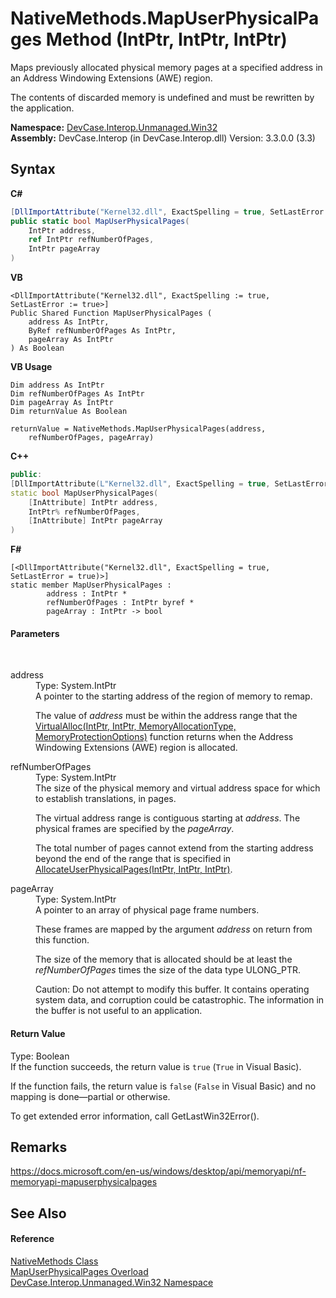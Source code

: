 # NativeMethods.MapUserPhysicalPages Method (IntPtr, IntPtr, IntPtr)
 

Maps previously allocated physical memory pages at a specified address in an Address Windowing Extensions (AWE) region. 

 The contents of discarded memory is undefined and must be rewritten by the application.

**Namespace:**&nbsp;<a href="N_DevCase_Interop_Unmanaged_Win32">DevCase.Interop.Unmanaged.Win32</a><br />**Assembly:**&nbsp;DevCase.Interop (in DevCase.Interop.dll) Version: 3.3.0.0 (3.3)

## Syntax

**C#**<br />
``` C#
[DllImportAttribute("Kernel32.dll", ExactSpelling = true, SetLastError = true)]
public static bool MapUserPhysicalPages(
	IntPtr address,
	ref IntPtr refNumberOfPages,
	IntPtr pageArray
)
```

**VB**<br />
``` VB
<DllImportAttribute("Kernel32.dll", ExactSpelling := true, SetLastError := true>]
Public Shared Function MapUserPhysicalPages ( 
	address As IntPtr,
	ByRef refNumberOfPages As IntPtr,
	pageArray As IntPtr
) As Boolean
```

**VB Usage**<br />
``` VB Usage
Dim address As IntPtr
Dim refNumberOfPages As IntPtr
Dim pageArray As IntPtr
Dim returnValue As Boolean

returnValue = NativeMethods.MapUserPhysicalPages(address, 
	refNumberOfPages, pageArray)
```

**C++**<br />
``` C++
public:
[DllImportAttribute(L"Kernel32.dll", ExactSpelling = true, SetLastError = true)]
static bool MapUserPhysicalPages(
	[InAttribute] IntPtr address, 
	IntPtr% refNumberOfPages, 
	[InAttribute] IntPtr pageArray
)
```

**F#**<br />
``` F#
[<DllImportAttribute("Kernel32.dll", ExactSpelling = true, SetLastError = true)>]
static member MapUserPhysicalPages : 
        address : IntPtr * 
        refNumberOfPages : IntPtr byref * 
        pageArray : IntPtr -> bool 

```


#### Parameters
&nbsp;<dl><dt>address</dt><dd>Type: System.IntPtr<br />A pointer to the starting address of the region of memory to remap. 

 The value of *address* must be within the address range that the <a href="M_DevCase_Interop_Unmanaged_Win32_NativeMethods_VirtualAlloc">VirtualAlloc(IntPtr, IntPtr, MemoryAllocationType, MemoryProtectionOptions)</a> function returns when the Address Windowing Extensions (AWE) region is allocated.</dd><dt>refNumberOfPages</dt><dd>Type: System.IntPtr<br />The size of the physical memory and virtual address space for which to establish translations, in pages. 

 The virtual address range is contiguous starting at *address*. The physical frames are specified by the *pageArray*. 

 The total number of pages cannot extend from the starting address beyond the end of the range that is specified in <a href="M_DevCase_Interop_Unmanaged_Win32_NativeMethods_AllocateUserPhysicalPages">AllocateUserPhysicalPages(IntPtr, IntPtr, IntPtr)</a>.</dd><dt>pageArray</dt><dd>Type: System.IntPtr<br />A pointer to an array of physical page frame numbers. 

 These frames are mapped by the argument *address* on return from this function. 

 The size of the memory that is allocated should be at least the *refNumberOfPages* times the size of the data type ULONG_PTR. 

 Caution: Do not attempt to modify this buffer. It contains operating system data, and corruption could be catastrophic. The information in the buffer is not useful to an application.</dd></dl>

#### Return Value
Type: Boolean<br />If the function succeeds, the return value is `true` (`True` in Visual Basic). 

 If the function fails, the return value is `false` (`False` in Visual Basic) and no mapping is done—partial or otherwise. 

 To get extended error information, call GetLastWin32Error().

## Remarks
<a href="https://docs.microsoft.com/en-us/windows/desktop/api/memoryapi/nf-memoryapi-mapuserphysicalpages" target="_blank">https://docs.microsoft.com/en-us/windows/desktop/api/memoryapi/nf-memoryapi-mapuserphysicalpages</a>

## See Also


#### Reference
<a href="T_DevCase_Interop_Unmanaged_Win32_NativeMethods">NativeMethods Class</a><br /><a href="Overload_DevCase_Interop_Unmanaged_Win32_NativeMethods_MapUserPhysicalPages">MapUserPhysicalPages Overload</a><br /><a href="N_DevCase_Interop_Unmanaged_Win32">DevCase.Interop.Unmanaged.Win32 Namespace</a><br />